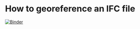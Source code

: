 # How to georeference an IFC file



[![Binder](https://mybinder.org/badge_logo.svg)](https://mybinder.org/v2/gl/stijngoedertier%2Fgeoreference-ifc/HEAD)
